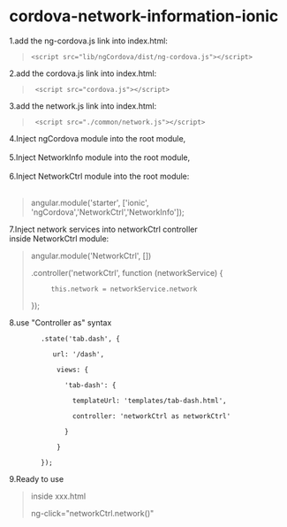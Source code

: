 cordova-network-information-ionic
=================================

1.add the ng-cordova.js link into index.html: <br>
>     <script src="lib/ngCordova/dist/ng-cordova.js"></script>
>

2.add the cordova.js link into index.html:<br>
>      <script src="cordova.js"></script>
>

3.add the network.js link into index.html:<br>
>      <script src="./common/network.js"></script>
>

4.Inject ngCordova module into the root module,<br><br>
5.Inject NetworkInfo module into the root module,<br><br>
6.Inject NetworkCtrl module into the root module:<br><br>
> angular.module('starter', ['ionic', 'ngCordova','NetworkCtrl','NetworkInfo']);
>

7.Inject network services into networkCtrl controller<br>
    inside NetworkCtrl module:
>angular.module('NetworkCtrl', [])
>
>    .controller('networkCtrl', function (networkService) {
>
>          this.network = networkService.network
>
>    });

8.use "Controller as" syntax
      
            .state('tab.dash', {
            
               url: '/dash',
           
                views: {
            
                  'tab-dash': {
            
                    templateUrl: 'templates/tab-dash.html',
            
                    controller: 'networkCtrl as networkCtrl'
            
                  }
            
                }
            
            });

9.Ready to use
> inside xxx.html<br>
>
>   ng-click="networkCtrl.network()"
>
